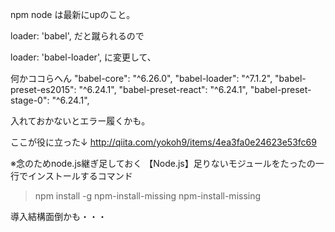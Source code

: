 npm
node
は最新にupのこと。

loader: 'babel',
だと蹴られるので

loader: 'babel-loader', 
に変更して、

何かココらへん
    "babel-core": "^6.26.0",
    "babel-loader": "^7.1.2",
    "babel-preset-es2015": "^6.24.1",
    "babel-preset-react": "^6.24.1",
    "babel-preset-stage-0": "^6.24.1",

入れておかないとエラー履くかも。

ここが役に立った↓
http://qiita.com/yokoh9/items/4ea3fa0e24623e53fc69

※念のためnode.js継ぎ足しておく
【Node.js】足りないモジュールをたったの一行でインストールするコマンド

> npm install -g npm-install-missing
> npm-install-missing

導入結構面倒かも・・・
